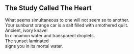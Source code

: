 The Study Called The Heart
--------------------------
What seems simultaneous to one will not seem so to another.  
Your sunburst orange car is a salt filled with smothered quilt.  
Ancient, ivory knave!  
In cinnamon water and transparent droplets.  
The sunset laminated  
signs you in its mortal water.  
